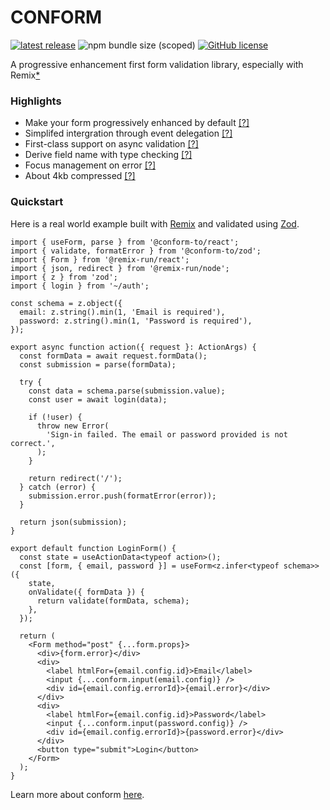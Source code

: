 # CONFORM

[![latest release](https://img.shields.io/github/v/release/edmundhung/conform?display_name=tag&sort=semver&style=flat-square&labelColor=000&color=2a4233)](https://github.com/edmundhung/conform/releases)
![npm bundle size (scoped)](https://img.shields.io/bundlephobia/minzip/@conform-to/react?style=flat-square&labelColor=000&color=2a4233)
[![GitHub license](https://img.shields.io/github/license/edmundhung/conform?style=flat-square&labelColor=000&color=2a4233)](https://github.com/edmundhung/conform/blob/main/LICENSE)

A progressive enhancement first form validation library, especially with Remix[\*](#)

### Highlights

- Make your form progressively enhanced by default [[?]](https://conform.guide/overview "Learn more")
- Simplifed intergration through event delegation [[?]](https://conform.guide/integrations "Learn more")
- First-class support on async validation [[?]](https://conform.guide/async-validation "Learn more")
- Derive field name with type checking [[?]](https://conform.guide/configuration "Learn more")
- Focus management on error [[?]](https://conform.guide/focus-management "Learn more")
- About 4kb compressed [[?]](https://bundlephobia.com/package/@conform-to/react "Check the size on bundlephobia")

### Quickstart

Here is a real world example built with [Remix](https://remix.run) and validated using [Zod](https://zod.dev).

```tsx
import { useForm, parse } from '@conform-to/react';
import { validate, formatError } from '@conform-to/zod';
import { Form } from '@remix-run/react';
import { json, redirect } from '@remix-run/node';
import { z } from 'zod';
import { login } from '~/auth';

const schema = z.object({
  email: z.string().min(1, 'Email is required'),
  password: z.string().min(1, 'Password is required'),
});

export async function action({ request }: ActionArgs) {
  const formData = await request.formData();
  const submission = parse(formData);

  try {
    const data = schema.parse(submission.value);
    const user = await login(data);

    if (!user) {
      throw new Error(
        'Sign-in failed. The email or password provided is not correct.',
      );
    }

    return redirect('/');
  } catch (error) {
    submission.error.push(formatError(error));
  }

  return json(submission);
}

export default function LoginForm() {
  const state = useActionData<typeof action>();
  const [form, { email, password }] = useForm<z.infer<typeof schema>>({
    state,
    onValidate({ formData }) {
      return validate(formData, schema);
    },
  });

  return (
    <Form method="post" {...form.props}>
      <div>{form.error}</div>
      <div>
        <label htmlFor={email.config.id}>Email</label>
        <input {...conform.input(email.config)} />
        <div id={email.config.errorId}>{email.error}</div>
      </div>
      <div>
        <label htmlFor={email.config.id}>Password</label>
        <input {...conform.input(password.config)} />
        <div id={email.config.errorId}>{password.error}</div>
      </div>
      <button type="submit">Login</button>
    </Form>
  );
}
```

Learn more about conform [here](https://conform.guide/quickstart).
